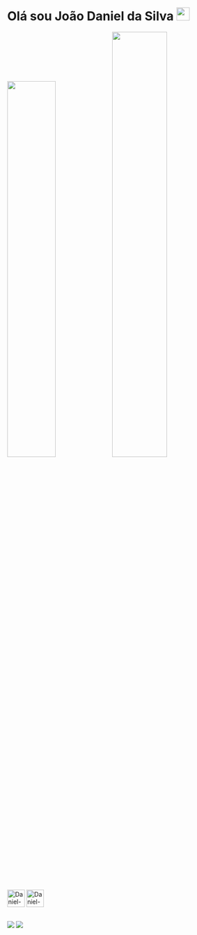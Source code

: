 
<h1>Olá sou João Daniel da Silva <img src="https://raw.githubusercontent.com/kaueMarques/kaueMarques/master/hi.gif" style="width: 30px;"></img></h1>
<div style="display:inline_block ">
 <img aling="left"  width="47%"   src="https://github-readme-stats.vercel.app/api?username=danieldsv23&show_icons=true&theme=dracula&include_all_commits=true&count_private=true"/>
  <img aling="left"  width="50%"" src="https://github-readme-stats.vercel.app/api/top-langs/?username=danieldsv23&layout=compact&langs_count=7&theme=dracula"/>
</div>

<br>

<div>
<img aling="center" alt="Daniel-html" heigt="30" width="40"  src="https://cdn.jsdelivr.net/gh/devicons/devicon/icons/html5/html5-original.svg" />
<img aling="center" alt="Daniel-html" heigt="30" width="40"  src="https://cdn.jsdelivr.net/gh/devicons/devicon/icons/css3/css3-original.svg" />
</div>

##


<div>
<a href="https://www.linkedin.com/in/jo%C3%A3o-daniel-analise-densenvolvimento-de-sistemas/"><img   src="https://img.shields.io/badge/LinkedIn-0077B5?style=for-the-badge&logo=linkedin&logoColor=white)](www.linkedin.com/in/João-Daniel-Analise-Densenvolvimento-de-Sistemas"/></a>
<a href="https://www.instagram.com/daniel_silva219/"><img   src="https://img.shields.io/badge/Instagram-E4405F?style=for-the-badge&logo=instagram&logoColor=white"/></a>
</div





